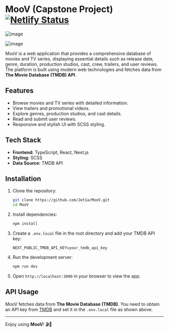 # MooV (Capstone Project) [![Netlify Status](https://api.netlify.com/api/v1/badges/d1d211d7-137d-4ad2-adf6-4495adab21ed/deploy-status)](https://app.netlify.com/sites/jet1a-moov/deploys)

![image](https://github.com/user-attachments/assets/28930fe8-d1d0-44b2-a821-8f90980584b1)

![image](https://github.com/user-attachments/assets/c98e7423-8c7a-4898-bec5-ff339c56519b)

MooV is a web application that provides a comprehensive database of movies and TV series, displaying essential details such as release date, genre, duration, production studios, cast, crew, trailers, and user reviews. The platform is built using modern web technologies and fetches data from **The Movie Database (TMDB) API**.

## Features

- Browse movies and TV series with detailed information.
- View trailers and promotional videos.
- Explore genres, production studios, and cast details.
- Read and submit user reviews.
- Responsive and stylish UI with SCSS styling.

## Tech Stack

- **Frontend:** TypeScript, React, Next.js
- **Styling:** SCSS
- **Data Source:** TMDB API

## Installation

1. Clone the repository:
   ```bash
   git clone https://github.com/Jet1a/MooV.git
   cd MooV
   ```
2. Install dependencies:
   ```bash
   npm install
   ```
3. Create a `.env.local` file in the root directory and add your TMDB API key:
   ```env
   NEXT_PUBLIC_TMDB_API_KEY=your_tmdb_api_key
   ```
4. Run the development server:
   ```bash
   npm run dev
   ```
5. Open `http://localhost:3000` in your browser to view the app.

## API Usage

MooV fetches data from **The Movie Database (TMDB)**. You need to obtain an API key from [TMDB](https://www.themoviedb.org/) and set it in the `.env.local` file as shown above.

---

Enjoy using **MooV**! 🎬🍿
